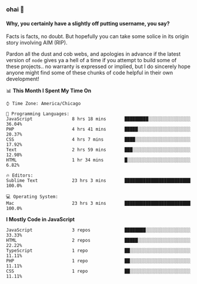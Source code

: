 ### ohai 👋


#### Why, you certainly have a slightly off putting username, you say?

Facts is facts, no doubt. But hopefully you can take some solice in its origin story involving AIM  (RIP).

Pardon all the dust and cob webs, and apologies in advance if the latest version of `node` gives ya a hell of a time if you attempt to build some of these projects.. no warranty is expressed or implied, but I do sincerely hope anyone might find some of these chunks of code helpful in their own development!



<!--START_SECTION:waka-->
📊 **This Month I Spent My Time On** 

```text
⌚︎ Time Zone: America/Chicago

💬 Programming Languages: 
JavaScript               8 hrs 18 mins       █████████░░░░░░░░░░░░░░░░   36.04% 
PHP                      4 hrs 41 mins       █████░░░░░░░░░░░░░░░░░░░░   20.37% 
CSS                      4 hrs 7 mins        ████░░░░░░░░░░░░░░░░░░░░░   17.92% 
Text                     2 hrs 59 mins       ███░░░░░░░░░░░░░░░░░░░░░░   12.98% 
HTML                     1 hr 34 mins        █░░░░░░░░░░░░░░░░░░░░░░░░   6.82%

🔥 Editors: 
Sublime Text             23 hrs 3 mins       █████████████████████████   100.0%

💻 Operating System: 
Mac                      23 hrs 3 mins       █████████████████████████   100.0%

```

**I Mostly Code in JavaScript** 

```text
JavaScript               3 repos             ████████░░░░░░░░░░░░░░░░░   33.33% 
HTML                     2 repos             █████░░░░░░░░░░░░░░░░░░░░   22.22% 
TypeScript               1 repo              ██░░░░░░░░░░░░░░░░░░░░░░░   11.11% 
PHP                      1 repo              ██░░░░░░░░░░░░░░░░░░░░░░░   11.11% 
CSS                      1 repo              ██░░░░░░░░░░░░░░░░░░░░░░░   11.11%

```



<!--END_SECTION:waka-->

<!--
**deepfriedfilth/deepfriedfilth** is a ✨ _special_ ✨ repository because its `README.md` (this file) appears on your GitHub profile.

Here are some ideas to get you started:

- 🔭 I’m currently working on ...
- 🌱 I’m currently learning ...
- 👯 I’m looking to collaborate on ...
- 🤔 I’m looking for help with ...
- 💬 Ask me about ...
- 📫 How to reach me: ...
- 😄 Pronouns: ...
- ⚡ Fun fact: ...
-->
